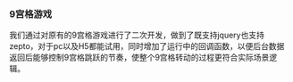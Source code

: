 ### 9宫格游戏

我们通过对原有的9宫格游戏进行了二次开发，做到了既支持jquery也支持zepto，对于pc以及H5都能试用，同时增加了运行中的回调函数，以便后台数据返回后能够控制9宫格跳跃的节奏，使整个9宫格转动的过程更符合实际场景逻辑。
